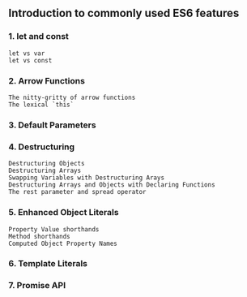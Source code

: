 ## Introduction to commonly used ES6 features

### 1. let and const
	let vs var
    let vs const

### 2. Arrow Functions
    The nitty-gritty of arrow functions
    The lexical `this`
### 3. Default Parameters
### 4. Destructuring
    Destructuring Objects
    Destructuring Arrays
    Swapping Variables with Destructuring Arays
    Destructuring Arrays and Objects with Declaring Functions
    The rest parameter and spread operator
### 5. Enhanced Object Literals
    Property Value shorthands
    Method shorthands
    Computed Object Property Names
### 6. Template Literals
### 7. Promise API
